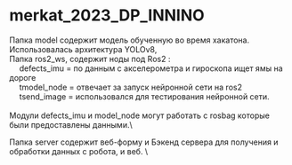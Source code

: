 # merkat_2023_DP_INNINO
Папка model содержит модель обученную во время хакатона. Использовалась архитектура YOLOv8,\
Папка ros2_ws, содержит ноды под Ros2 :\
  &emsp; defects_imu = по данным с акселерометра и гироскопа ищет ямы на дороге\
  &emsp; tmodel_node = отвечает за запуск нейронной сети на ros2\
  &emsp; tsend_image = использовался для тестирования нейронной сети.\
\
Модули defects_imu и model_node могут работать с rosbag которые были предоставлены данными.\

Папка server содержит веб-форму и Бэкенд сервера для получения и обработки данных с робота, и веб.  \
